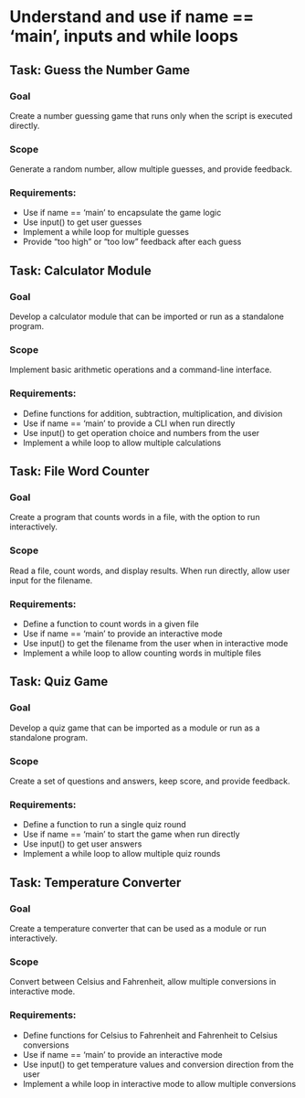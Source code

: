 # Understand and use if name == ‘main’, inputs and while loops
## Task: Guess the Number Game 
### Goal
 Create a number guessing game that runs only when the script is executed directly. 
### Scope
 Generate a random number, allow multiple guesses, and provide feedback. 
### Requirements:
- Use if name == ‘main’ to encapsulate the game logic
- Use input() to get user guesses
- Implement a while loop for multiple guesses
- Provide “too high” or “too low” feedback after each guess
## Task: Calculator Module 
### Goal
 Develop a calculator module that can be imported or run as a standalone program. 
### Scope
 Implement basic arithmetic operations and a command-line interface. 
### Requirements:

- Define functions for addition, subtraction, multiplication, and division
- Use if name == ‘main’ to provide a CLI when run directly
- Use input() to get operation choice and numbers from the user
- Implement a while loop to allow multiple calculations
## Task: File Word Counter 
### Goal
 Create a program that counts words in a file, with the option to run interactively. 
### Scope
 Read a file, count words, and display results. When run directly, allow user input for the filename. 
### Requirements:

- Define a function to count words in a given file
- Use if name == ‘main’ to provide an interactive mode
- Use input() to get the filename from the user when in interactive mode
- Implement a while loop to allow counting words in multiple files
## Task: Quiz Game 
### Goal
 Develop a quiz game that can be imported as a module or run as a standalone program. 
### Scope
 Create a set of questions and answers, keep score, and provide feedback. 
### Requirements:

- Define a function to run a single quiz round
- Use if name == ‘main’ to start the game when run directly
- Use input() to get user answers
- Implement a while loop to allow multiple quiz rounds
## Task: Temperature Converter 
### Goal
 Create a temperature converter that can be used as a module or run interactively. 
### Scope
 Convert between Celsius and Fahrenheit, allow multiple conversions in interactive mode. 
### Requirements:

- Define functions for Celsius to Fahrenheit and Fahrenheit to Celsius conversions
- Use if name == ‘main’ to provide an interactive mode
- Use input() to get temperature values and conversion direction from the user
- Implement a while loop in interactive mode to allow multiple conversions